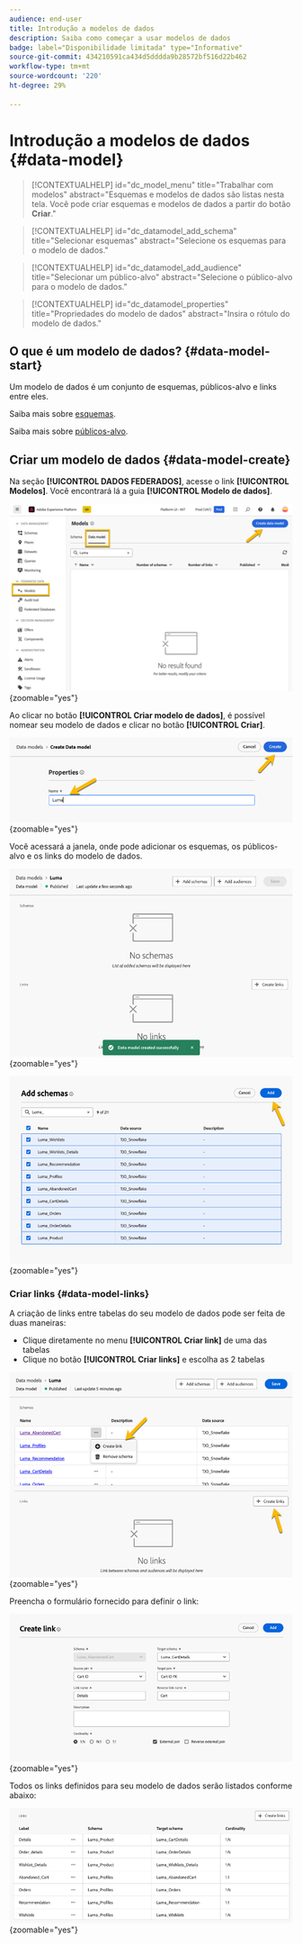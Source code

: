 ```yaml
---
audience: end-user
title: Introdução a modelos de dados
description: Saiba como começar a usar modelos de dados
badge: label="Disponibilidade limitada" type="Informative"
source-git-commit: 434210591ca434d5dddda9b28572bf516d22b462
workflow-type: tm+mt
source-wordcount: '220'
ht-degree: 29%

---
```


# Introdução a modelos de dados {#data-model}


>[!CONTEXTUALHELP]
>id="dc_model_menu"
>title="Trabalhar com modelos"
>abstract="Esquemas e modelos de dados são listas nesta tela. Você pode criar esquemas e modelos de dados a partir do botão **Criar**."

>[!CONTEXTUALHELP]
>id="dc_datamodel_add_schema"
>title="Selecionar esquemas"
>abstract="Selecione os esquemas para o modelo de dados."


>[!CONTEXTUALHELP]
>id="dc_datamodel_add_audience"
>title="Selecionar um público-alvo"
>abstract="Selecione o público-alvo para o modelo de dados."

>[!CONTEXTUALHELP]
>id="dc_datamodel_properties"
>title="Propriedades do modelo de dados"
>abstract="Insira o rótulo do modelo de dados."


## O que é um modelo de dados? {#data-model-start}

Um modelo de dados é um conjunto de esquemas, públicos-alvo e links entre eles.

Saiba mais sobre [esquemas](../customer/schemas.md#schema-start).

Saiba mais sobre [públicos-alvo](../customer/audiences.md).

## Criar um modelo de dados {#data-model-create}

Na seção **[!UICONTROL DADOS FEDERADOS]**, acesse o link **[!UICONTROL Modelos]**. Você encontrará lá a guia **[!UICONTROL Modelo de dados]**.

![](assets/datamodel_create.png){zoomable="yes"}

Ao clicar no botão **[!UICONTROL Criar modelo de dados]**, é possível nomear seu modelo de dados e clicar no botão **[!UICONTROL Criar]**.

![](assets/datamodel_name.png){zoomable="yes"}

Você acessará a janela, onde pode adicionar os esquemas, os públicos-alvo e os links do modelo de dados.

![](assets/datamodel_created.png){zoomable="yes"}

![](assets/datamodel_schemas.png){zoomable="yes"}

### Criar links {#data-model-links}

A criação de links entre tabelas do seu modelo de dados pode ser feita de duas maneiras:
- Clique diretamente no menu **[!UICONTROL Criar link]** de uma das tabelas
- Clique no botão **[!UICONTROL Criar links]** e escolha as 2 tabelas

![](assets/datamodel_createlinks.png){zoomable="yes"}

Preencha o formulário fornecido para definir o link:

![](assets/datamodel_link.png){zoomable="yes"}

Todos os links definidos para seu modelo de dados serão listados conforme abaixo:

![](assets/datamodel_alllinks.png){zoomable="yes"}